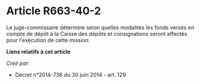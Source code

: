 # Article R663-40-2

Le juge-commissaire détermine selon quelles modalités les fonds versés en compte de dépôt à la Caisse des dépôts et
consignations seront affectés pour l'exécution de cette mission.

**Liens relatifs à cet article**

_Créé par_:

  - Décret n°2014-736 du 30 juin 2014 - art. 129
